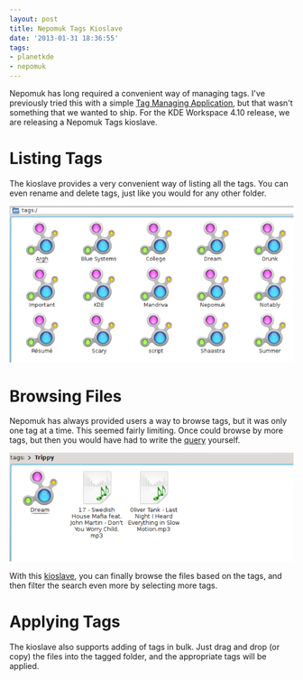 ```yaml
---
layout: post
title: Nepomuk Tags Kioslave
date: '2013-01-31 18:36:55'
tags:
- planetkde
- nepomuk
---
```


Nepomuk has long required a convenient way of managing tags. I've
previously tried this with a simple [Tag Managing Application][], but
that wasn't something that we wanted to ship. For the KDE Workspace 4.10
release, we are releasing a Nepomuk Tags kioslave.

Listing Tags
============

The kioslave provides a very convenient way of listing all the tags. You
can even rename and delete tags, just like you would for any other
folder.

![image][]

Browsing Files
==============

Nepomuk has always provided users a way to browse tags, but it was only
one tag at a time. This seemed fairly limiting. Once could browse by
more tags, but then you would have had to write the [query][] yourself.

![image][1]

With this [kioslave][], you can finally browse the files based on the
tags, and then filter the search even more by selecting more tags.

Applying Tags
=============

The kioslave also supports adding of tags in bulk. Just drag and drop
(or copy) the files into the tagged folder, and the appropriate tags
will be applied.

  [Tag Managing Application]: http://vhanda.in/blog/2012/01/nepomuk-tag-manager/
  [image]: /blog/images/2013/01/31/nepomuk-tags-root.png
  [query]: http://userbase.kde.org/Nepomuk/kioslaves/search
  [1]: /blog/images/2013/01/31/nepomuk-tags-browsing.png
  [kioslave]: http://userbase.kde.org/Nepomuk/kioslaves/tags